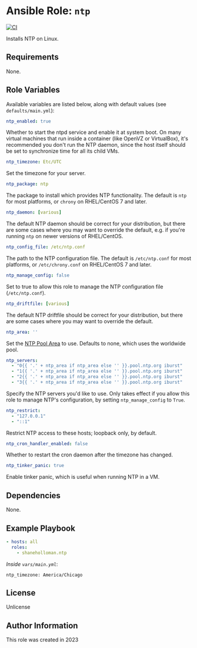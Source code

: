 # Ansible Role: `ntp`

[![CI](https://github.com/shaneholloman/ansible-role-ntp/actions/workflows/ci.yml/badge.svg)](https://github.com/shaneholloman/ansible-role-ntp/actions/workflows/ci.yml)

Installs NTP on Linux.

## Requirements

None.

## Role Variables

Available variables are listed below, along with default values (see `defaults/main.yml`):

```yml
ntp_enabled: true
```

Whether to start the ntpd service and enable it at system boot. On many virtual machines that run inside a container (like OpenVZ or VirtualBox), it's recommended you don't run the NTP daemon, since the host itself should be set to synchronize time for all its child VMs.

```yml
ntp_timezone: Etc/UTC
```

Set the timezone for your server.

```yml
ntp_package: ntp
```

The package to install which provides NTP functionality. The default is `ntp` for most platforms, or `chrony` on RHEL/CentOS 7 and later.

```yml
ntp_daemon: [various]
```

The default NTP daemon should be correct for your distribution, but there are some cases where you may want to override the default, e.g. if you're running `ntp` on newer versions of RHEL/CentOS.

```yml
ntp_config_file: /etc/ntp.conf
```

The path to the NTP configuration file. The default is `/etc/ntp.conf` for most platforms, or `/etc/chrony.conf` on RHEL/CentOS 7 and later.

```yml
ntp_manage_config: false
```

Set to true to allow this role to manage the NTP configuration file (`/etc/ntp.conf`).

```yml
ntp_driftfile: [various]
```

The default NTP driftfile should be correct for your distribution, but there are some cases where you may want to override the default.

```yml
ntp_area: ''
```

Set the [NTP Pool Area](http://support.ntp.org/bin/view/Servers/NTPPoolServers) to use. Defaults to none, which uses the worldwide pool.

```yml
ntp_servers:
  - "0{{ '.' + ntp_area if ntp_area else '' }}.pool.ntp.org iburst"
  - "1{{ '.' + ntp_area if ntp_area else '' }}.pool.ntp.org iburst"
  - "2{{ '.' + ntp_area if ntp_area else '' }}.pool.ntp.org iburst"
  - "3{{ '.' + ntp_area if ntp_area else '' }}.pool.ntp.org iburst"
```

Specify the NTP servers you'd like to use. Only takes effect if you allow this role to manage NTP's configuration, by setting `ntp_manage_config` to `True`.

```yml
ntp_restrict:
  - "127.0.0.1"
  - "::1"
```

Restrict NTP access to these hosts; loopback only, by default.

```yml
ntp_cron_handler_enabled: false
```

Whether to restart the cron daemon after the timezone has changed.

```yml
ntp_tinker_panic: true
```

Enable tinker panic, which is useful when running NTP in a VM.

## Dependencies

None.

## Example Playbook

```yml
- hosts: all
  roles:
    - shaneholloman.ntp
```

*Inside `vars/main.yml`*:

    ntp_timezone: America/Chicago

## License

Unlicense

## Author Information

This role was created in 2023
